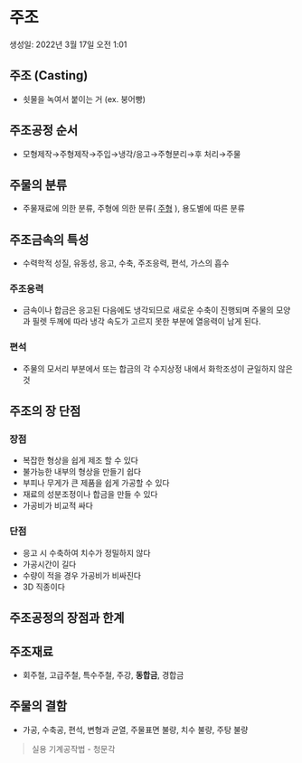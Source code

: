 # 주조

생성일: 2022년 3월 17일 오전 1:01

## 주조 (Casting)

- 쇳물을 녹여서 붙이는 거 (ex. 붕어빵)

## 주조공정 순서

- 모형제작→주형제작→주입→냉각/응고→주형분리→후 처리→주물

## 주물의 분류

- 주물재료에 의한 분류, 주형에 의한 분류( [주형](%E1%84%8C%E1%85%AE%E1%84%92%E1%85%A7%E1%86%BC%20a5e1da9be29545c68a8052013ec760bc.md) ), 용도별에 따른 분류

## 주조금속의 특성

- 수력학적 성질, 유동성, 응고, 수축, 주조응력, 편석, 가스의 흡수

### 주조응력

- 금속이나 합금은 응고된 다음에도 냉각되므로 새로운 수축이 진행되며 주물의 모양과 필렛 두께에 따라 냉각 속도가 고르지 못한 부분에 열응력이 남게 된다.

### 편석

- 주물의 모서리 부분에서 또는 합금의 각 수지상정 내에서 화학조성이 균일하지 않은 것

## 주조의 장 단점

### 장점

- 복잡한 형상을 쉽게 제조 할 수 있다
- 불가능한 내부의 형상을 만들기 쉽다
- 부피나 무게가 큰 제품을 쉽게 가공할 수 있다
- 재료의 성분조정이나 합금을 만들 수 있다
- 가공비가 비교적 싸다

### 단점

- 응고 시 수축하여 치수가 정밀하지 않다
- 가공시간이 길다
- 수량이 적을 경우 가공비가 비싸진다
- 3D 직종이다

## 주조공정의 장점과 한계

## 주조재료

- 회주철, 고급주철, 특수주철, 주강, **동합금**, 경합금

## 주물의 결함

- 가공, 수축공, 편석, 변형과 균열, 주물표면 불량, 치수 불량, 주탕 불량

> 실용 기계공작법 - 청문각
>